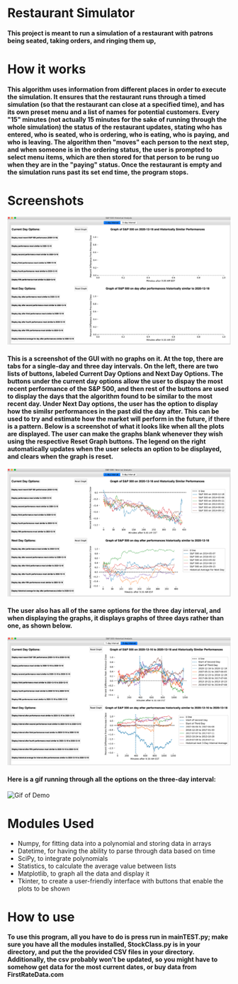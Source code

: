 # Restaurant Simulator

#### This project is meant to run a simulation of a restaurant with patrons being seated, taking orders, and ringing them up,


# How it works
#### This algorithm uses information from different places in order to execute the simulation. It ensures that the restaurant runs through a timed simulation (so that the restaurant can close at a specified time), and has its own preset menu and a list of names for potential customers. Every "15" minutes (not actually 15 minutes for the sake of running through the whole simulation) the status of the restaurant updates, stating who has entered, who is seated, who is ordering, who is eating, who is paying, and who is leaving. The algorithm then "moves" each person to the next step, and when someone is in the ordering status, the user is prompted to select menu items, which are then stored for that person to be rung uo when they are in the "paying" status. Once the restaurant is empty and the simulation runs past its set end time, the program stops.

# Screenshots
![Image of Blank Tool](https://github.com/dandrews19/SP500HistoricalAnalysis/blob/master/Blank-Tool.png)
#### This is a screenshot of the GUI with no graphs on it. At the top, there are tabs for a single-day and three day intervals. On the left, there are two lists of buttons, labeled Current Day Options and Next Day Options. The buttons under the current day options allow the user to dispay the most recent performance of the S&P 500, and then rest of the buttons are used to display the days that the algorithm found to be similar to the most recent day. Under Next Day options, the user has the option to display how the similsr performances in the past did the day after. This can be used to try and estimate how the market will perform in the future, if there is a pattern. Below is a screenshot of what it looks like when all the plots are displayed. The user can make the graphs blank whenever they wish using the respective Reset Graph buttons. The legend on the right automatically updates when the user selects an option to be displayed, and clears when the graph is reset.
![Image of Full Tool](https://github.com/dandrews19/SP500HistoricalAnalysis/blob/master/Full-Tool.png)
#### The user also has all of the same options for the three day interval, and when displaying the graphs, it displays graphs of three days rather than one, as shown below.
![Image Three Day Full](https://github.com/dandrews19/SP500HistoricalAnalysis/blob/master/Three-Day-Full.png)
#### Here is a gif running through all the options on the three-day interval:
![Gif of Demo](https://github.com/dandrews19/SP500HistoricalAnalysis/blob/master/StockDemo.gif)

# Modules Used

- Numpy, for fitting data into a polynomial and storing data in arrays
- Datetime, for having the ability to parse through data based on time
- SciPy, to integrate polynomials
- Statistics, to calculate the average value between lists
- Matplotlib, to graph all the data and display it
- Tkinter, to create a user-friendly interface with buttons that enable the plots to be shown


# How to use
#### To use this program, all you have to do is press run in mainTEST.py; make sure you have all the modules installed, StockClass.py is in your directory, and put the the provided CSV files in your directory. Additionally, the csv probably won't be updated, so you might have to somehow get data for the most current dates, or buy data from FirstRateData.com
